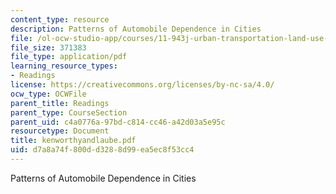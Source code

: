 ```yaml
---
content_type: resource
description: Patterns of Automobile Dependence in Cities
file: /ol-ocw-studio-app/courses/11-943j-urban-transportation-land-use-and-the-environment-spring-2002/d7a8a74f800dd3288d99ea5ec8f53cc4_kenworthyandlaube.pdf
file_size: 371383
file_type: application/pdf
learning_resource_types:
- Readings
license: https://creativecommons.org/licenses/by-nc-sa/4.0/
ocw_type: OCWFile
parent_title: Readings
parent_type: CourseSection
parent_uid: c4a0776a-97bd-c814-cc46-a42d03a5e95c
resourcetype: Document
title: kenworthyandlaube.pdf
uid: d7a8a74f-800d-d328-8d99-ea5ec8f53cc4
---
```

Patterns of Automobile Dependence in Cities